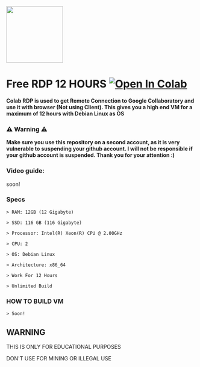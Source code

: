 <img src="https://raw.githubusercontent.com/LyQuid12/Gydeon-VM/dev/Images/Debian%20Logo.png" align="centre" height="150" width="150"/>

# Free RDP 12 HOURS [![Open In Colab](https://colab.research.google.com/assets/colab-badge.svg)](https://colab.research.google.com/github/LyQuid12/Gydeon-VM/blob/dev/Machine%20Core/Gydeon%20VM.ipynb)

**Colab RDP is used to get Remote Connection to Google Collaboratory and use it with browser (Not using Client). This gives you a high end VM for a maximum of 12 hours with Debian Linux as OS**

### ⚠️ Warning ⚠️
**Make sure you use this repository on a second account, as it is very vulnerable to suspending your github account. I will not be responsible if your github account is suspended. Thank you for your attention :)**

### Video guide:

soon!

### Specs
```
> RAM: 12GB (12 Gigabyte)

> SSD: 116 GB (116 Gigabyte)

> Processor: Intel(R) Xeon(R) CPU @ 2.00GHz

> CPU: 2

> OS: Debian Linux

> Architecture: x86_64

> Work For 12 Hours

> Unlimited Build
```
### HOW TO BUILD VM
```
> Soon!
```

## WARNING

THIS IS ONLY FOR EDUCATIONAL PURPOSES

DON'T USE FOR MINING OR ILLEGAL USE
